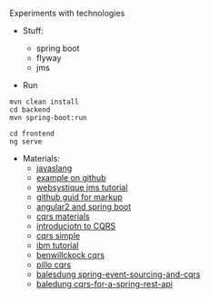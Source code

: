 Experiments with technologies

* Stuff:
    * spring boot
    * flyway
    * jms
    
* Run
````
mvn clean install
cd backend
mvn spring-boot:run

cd frontend
ng serve
````

* Materials:
    * [javaslang](http://www.javaslang.io/javaslang-docs/)
    * [example on github](https://github.com/spring-projects/spring-boot/blob/master/spring-boot-samples/spring-boot-sample-flyway/src/main/resources/db/migration/V1__init.sql)
    * [websystique jms tutorial](http://websystique.com/springmvc/spring-4-mvc-jms-activemq-annotation-based-example/)
    * [github guid for markup](https://guides.github.com/features/mastering-markdown/)
    * [angular2 and spring boot](https://blog.jdriven.com/2016/12/angular2-spring-boot-getting-started/)
    * [cqrs materials](https://github.com/versionone/Learning-CQRS)
    * [introduciotn to CQRS](https://www.codeproject.com/Articles/555855/Introduction-to-CQRS)
    * [cqrs simple](https://www.future-processing.pl/blog/cqrs-simple-architecture/)
    * [ibm tutorial](https://www.ibm.com/developerworks/cloud/library/cl-build-app-using-microservices-and-cqrs-trs/)
    * [benwillckock cqrs](https://benwilcock.wordpress.com/2016/06/20/microservices-with-spring-boot-axon-cqrses-and-docker/)
    * [pillo cqrs](https://github.com/pilloPl)
    * [balesdung spring-event-sourcing-and-cqrs](https://github.com/Baeldung/spring-event-sourcing-and-cqrs)
    * [baledung  cqrs-for-a-spring-rest-api](http://www.baeldung.com/cqrs-for-a-spring-rest-api)
